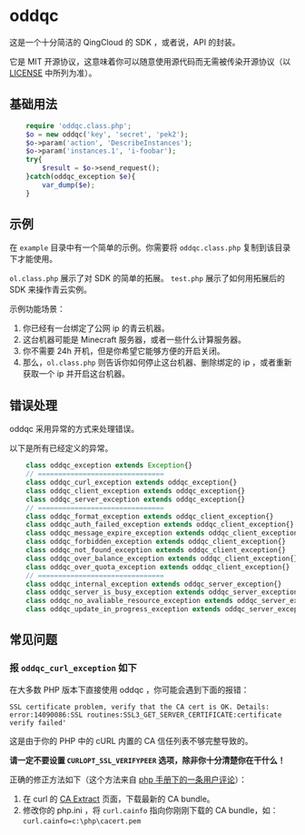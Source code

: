# oddqc

这是一个十分简洁的 QingCloud 的 SDK ，或者说，API 的封装。

它是 MIT 开源协议，这意味着你可以随意使用源代码而无需被传染开源协议（以 [LICENSE](LICENSE) 中所列为准）。

## 基础用法

```php
	require 'oddqc.class.php';
	$o = new oddqc('key', 'secret', 'pek2');
	$o->param('action', 'DescribeInstances');
	$o->param('instances.1', 'i-foobar');
	try{
		$result = $o->send_request();
	}catch(oddqc_exception $e){
		var_dump($e);
	}
```

## 示例

在 `example` 目录中有一个简单的示例。你需要将 `oddqc.class.php` 复制到该目录下才能使用。

`ol.class.php` 展示了对 SDK 的简单的拓展。
`test.php` 展示了如何用拓展后的 SDK 来操作青云实例。

示例功能场景：

1. 你已经有一台绑定了公网 ip 的青云机器。
2. 这台机器可能是 Minecraft 服务器，或者一些什么计算服务器。
3. 你不需要 24h 开机，但是你希望它能够方便的开启关闭。
4. 那么，`ol.class.php` 则告诉你如何停止这台机器、删除绑定的 ip ，或者重新获取一个 ip 并开启这台机器。

## 错误处理

oddqc 采用异常的方式来处理错误。

以下是所有已经定义的异常。

```php
	class oddqc_exception extends Exception{}
	// ===============================
	class oddqc_curl_exception extends oddqc_exception{}
	class oddqc_client_exception extends oddqc_exception{}
	class oddqc_server_exception extends oddqc_exception{}
	// ===============================
	class oddqc_format_exception extends oddqc_client_exception{}
	class oddqc_auth_failed_exception extends oddqc_client_exception{}
	class oddqc_message_expire_exception extends oddqc_client_exception{}
	class oddqc_forbidden_exception extends oddqc_client_exception{}
	class oddqc_not_found_exception extends oddqc_client_exception{}
	class oddqc_over_balance_exception extends oddqc_client_exception{}
	class oddqc_over_quota_exception extends oddqc_client_exception{}
	// ===============================
	class oddqc_internal_exception extends oddqc_server_exception{}
	class oddqc_server_is_busy_exception extends oddqc_server_exception{}
	class oddqc_no_avaliable_resource_exception extends oddqc_server_exception{}
	class oddqc_update_in_progress_exception extends oddqc_server_exception{}
```

## 常见问题

### 报 `oddqc_curl_exception` 如下

在大多数 PHP 版本下直接使用 oddqc ，你可能会遇到下面的报错：

	SSL certificate problem, verify that the CA cert is OK. Details: error:14090086:SSL routines:SSL3_GET_SERVER_CERTIFICATE:certificate verify failed'

这是由于你的 PHP 中的 cURL 内置的 CA 信任列表不够完整导致的。

**请一定不要设置 `CURLOPT_SSL_VERIFYPEER` 选项，除非你十分清楚你在干什么！**

正确的修正方法如下（这个方法来自 [php 手册下的一条用户评论](http://php.net/manual/en/function.curl-setopt.php#110457)）：

1. 在 curl 的 [CA Extract](http://curl.haxx.se/docs/caextract.html) 页面，下载最新的 CA bundle。
2. 修改你的 php.ini ，将 `curl.cainfo` 指向你刚刚下载的 CA bundle，如：`curl.cainfo=c:\php\cacert.pem`

